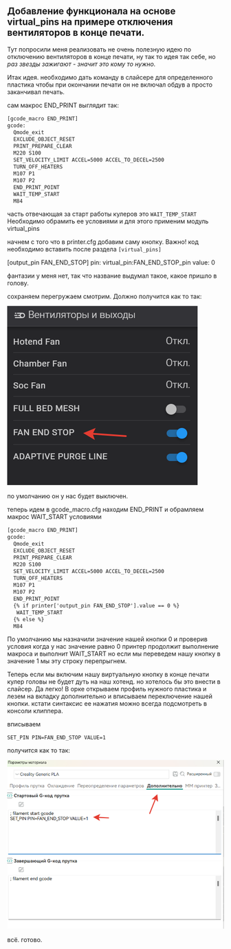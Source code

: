 <h2>Добавление функционала на основе virtual_pins на примере отключения вентиляторов в конце печати.</h2>

Тут попросили меня реализовать не очень полезную идею по отключению вентиляторов в конце печати, ну так то идея так себе, но *раз звезды зажигают - значит это кому то нужно.* 

Итак идея. необходимо дать команду в слайсере для определенного пластика чтобы при окончании печати он не включал обдув а просто заканчивал печать. 

сам макрос END_PRINT выглядит так:

```
[gcode_macro END_PRINT]
gcode:
  Qmode_exit
  EXCLUDE_OBJECT_RESET
  PRINT_PREPARE_CLEAR
  M220 S100
  SET_VELOCITY_LIMIT ACCEL=5000 ACCEL_TO_DECEL=2500
  TURN_OFF_HEATERS
  M107 P1
  M107 P2
  END_PRINT_POINT
  WAIT_TEMP_START
  M84
```
часть отвечающая за старт работы кулеров это `WAIT_TEMP_START` Необходимо обрамить ее условиями и для этого применим модуль virtual_pins 

начнем с того что в printer.cfg добавим саму кнопку. Важно! код необходимо вставить после раздела `[virtual_pins]`

[output_pin FAN_END_STOP]
pin: virtual_pin:FAN_END_STOP_pin
value: 0

фантазии у меня нет, так что название выдумал такое, какое пришло в голову.

сохраняем перегружаем смотрим. Должно получится как то так:

![](fan_stop.png)

по умолчанию он у нас будет выключен. 

теперь идем в gcode_macro.cfg находим END_PRINT и обрамляем макрос WAIT_START условиями

```
[gcode_macro END_PRINT]
gcode:
  Qmode_exit
  EXCLUDE_OBJECT_RESET
  PRINT_PREPARE_CLEAR
  M220 S100
  SET_VELOCITY_LIMIT ACCEL=5000 ACCEL_TO_DECEL=2500
  TURN_OFF_HEATERS
  M107 P1
  M107 P2
  END_PRINT_POINT
  {% if printer['output_pin FAN_END_STOP'].value == 0 %}
   WAIT_TEMP_START
  {% else %}
  M84

```

По умолчанию мы назначили значение нашей кнопки 0 и проверив условия когда у нас значение равно 0 принтер продолжит выполнение макроса и выполнит  WAIT_START но если мы переведем нашу кнопку в значение 1 мы эту строку перепрыгнем. 

Теперь если мы включим нашу виртуальную кнопку в конце печати кулер головы не будет дуть на наш хотенд.  но хотелось бы это внести в слайсер. Да легко! В орке открываем профиль нужного пластика и лезем на вкладку дополнительно и вписываем переключение нашей кнопки. кстати синтаксис ее нажатия можно всегда подсмотреть в консоли клиппера.

вписываем 

```
SET_PIN PIN=FAN_END_STOP VALUE=1
```

получится как то так:

![](set_pin.png)

всё. готово. 